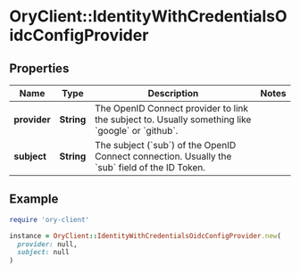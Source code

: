 # OryClient::IdentityWithCredentialsOidcConfigProvider

## Properties

| Name | Type | Description | Notes |
| ---- | ---- | ----------- | ----- |
| **provider** | **String** | The OpenID Connect provider to link the subject to. Usually something like &#x60;google&#x60; or &#x60;github&#x60;. |  |
| **subject** | **String** | The subject (&#x60;sub&#x60;) of the OpenID Connect connection. Usually the &#x60;sub&#x60; field of the ID Token. |  |

## Example

```ruby
require 'ory-client'

instance = OryClient::IdentityWithCredentialsOidcConfigProvider.new(
  provider: null,
  subject: null
)
```

